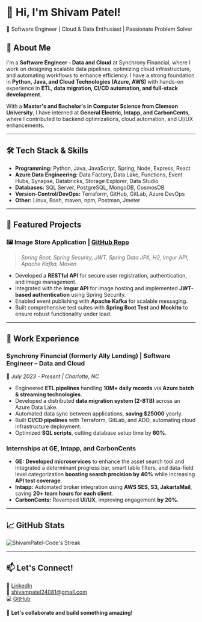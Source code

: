 # 👋 Hi, I'm Shivam Patel! 

🚀 Software Engineer | Cloud & Data Enthusiast | Passionate Problem Solver

## 🔹 About Me
I'm a **Software Engineer - Data and Cloud** at Synchrony Financial, where I work on designing scalable data pipelines, optimizing cloud infrastructure, and automating workflows to enhance efficiency. I have a strong foundation in **Python, Java, and Cloud Technologies (Azure, AWS)** with hands-on experience in **ETL, data migration, CI/CD automation, and full-stack development**.

With a **Master's and Bachelor's in Computer Science from Clemson University**, I have interned at **General Electric, Intapp, and CarbonCents**, where I contributed to backend optimizations, cloud automation, and UI/UX enhancements.

---

## 🛠 Tech Stack & Skills

- **Programming:** Python, Java, JavaScript, Spring, Node, Express, React
- **Azure Data Engineering:** Data Factory, Data Lake, Functions, Event Hubs, Synapse, Databricks, Storage Explorer, Data Studio
- **Databases:** SQL Server, PostgreSQL, MongoDB, CosmosDB
- **Version-Control/DevOps:** Terraform, GitHub, GitLab, Azure DevOps
- **Other:** Linux, Bash, maven, npm, Postman, Jmeter

---

## 🌟 Featured Projects

### 🖼️ **Image Store Application** | [GitHub Repo](#)
> *Spring Boot, Spring Security, JWT, Spring Data JPA, H2, Imgur API, Apache Kafka, Maven*

- Developed a **RESTful API** for secure user registration, authentication, and image management.
- Integrated with the **Imgur API** for image hosting and implemented **JWT-based authentication** using Spring Security.
- Enabled event publishing with **Apache Kafka** for scalable messaging.
- Built comprehensive test suites with **Spring Boot Test** and **Mockito** to ensure robust functionality under load.

---

## 💼 Work Experience
### **Synchrony Financial (formerly Ally Lending) | Software Engineer – Data and Cloud**
📍 *July 2023 - Present | Charlotte, NC*
- Engineered **ETL pipelines** handling **10M+ daily records** via **Azure batch & streaming technologies**.
- Developed a distributed **data migration system (2-8TB)** across an Azure Data Lake.
- Automated data sync between applications, **saving $25000** yearly.
- Built **CI/CD pipelines** with Terraform, GitLab, and ADO, automating cloud infrastructure deployment.
- Optimized **SQL scripts**, cutting database setup time by **60%**.

### **Internships at GE, Intapp, and CarbonCents**
- **GE:** **Developed microservices** to enhance the asset search tool and integrated a determinant progress bar, smart table filters, and data-field level categorization **boosting search precision by 40%** while increasing **API test coverage**.
- **Intapp:** Automated broker integration using **AWS SES, S3, JakartaMail**, saving **20+ team hours for each client**.
- **CarbonCents:** Revamped **UI/UX**, improving engagement **by 20%**.

---

## 📈 GitHub Stats
![ShivamPatel-Code's Streak](https://github-readme-streak-stats.herokuapp.com/?user=ShivamPatel-Code&theme=vue-dark&hide_border=true)

---

## 📫 Let's Connect!
🔗 [LinkedIn](https://www.linkedin.com/in/shivam-patel123/)  
📧 shivampatel24081@gmail.com  
💻 [GitHub](https://github.com/ShivamPatel-Code)  

🚀 **Let's collaborate and build something amazing!**
